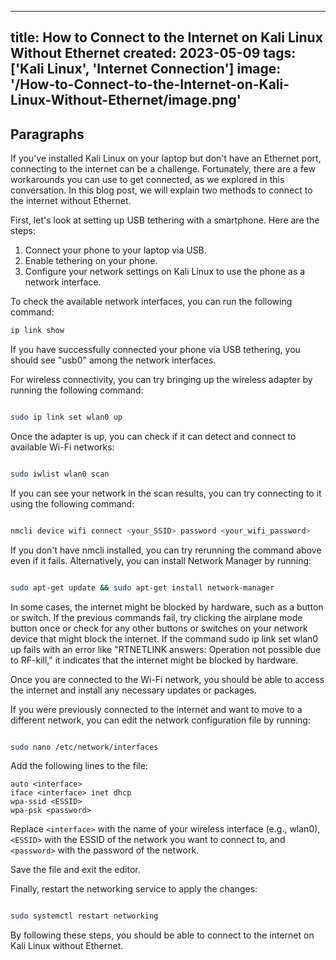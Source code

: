 
---
title: How to Connect to the Internet on Kali Linux Without Ethernet
created: 2023-05-09
tags: ['Kali Linux', 'Internet Connection']
image: '/How-to-Connect-to-the-Internet-on-Kali-Linux-Without-Ethernet/image.png'
---
## Paragraphs

If you've installed Kali Linux on your laptop but don't have an Ethernet port, connecting to the internet can be a challenge. Fortunately, there are a few workarounds you can use to get connected, as we explored in this conversation. In this blog post, we will explain two methods to connect to the internet without Ethernet.

First, let's look at setting up USB tethering with a smartphone. Here are the steps:

1. Connect your phone to your laptop via USB.
2. Enable tethering on your phone.
3. Configure your network settings on Kali Linux to use the phone as a network interface.

To check the available network interfaces, you can run the following command:

```bash
ip link show
```
If you have successfully connected your phone via USB tethering, you should see "usb0" among the network interfaces.

For wireless connectivity, you can try bringing up the wireless adapter by running the following command:

```bash

sudo ip link set wlan0 up
```
Once the adapter is up, you can check if it can detect and connect to available Wi-Fi networks:

```bash

sudo iwlist wlan0 scan
```
If you can see your network in the scan results, you can try connecting to it using the following command:

```bash

nmcli device wifi connect <your_SSID> password <your_wifi_password>
```
If you don't have nmcli installed, you can try rerunning the command above even if it fails. Alternatively, you can install Network Manager by running:

```bash

sudo apt-get update && sudo apt-get install network-manager
```
In some cases, the internet might be blocked by hardware, such as a button or switch. If the previous commands fail, try clicking the airplane mode button once or check for any other buttons or switches on your network device that might block the internet. If the command sudo ip link set wlan0 up fails with an error like "RTNETLINK answers: Operation not possible due to RF-kill," it indicates that the internet might be blocked by hardware.

Once you are connected to the Wi-Fi network, you should be able to access the internet and install any necessary updates or packages.

If you were previously connected to the internet and want to move to a different network, you can edit the network configuration file by running:

```bash

sudo nano /etc/network/interfaces
```
Add the following lines to the file:

```
auto <interface>
iface <interface> inet dhcp
wpa-ssid <ESSID>
wpa-psk <password>
```
Replace ```<interface>``` with the name of your wireless interface (e.g., wlan0), ```<ESSID>``` with the ESSID of the network you want to connect to, and ```<password>``` with the password of the network.

Save the file and exit the editor.

Finally, restart the networking service to apply the changes:

```bash

sudo systemctl restart networking
```
By following these steps, you should be able to connect to the internet on Kali Linux without Ethernet.